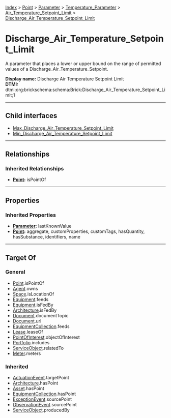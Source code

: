 [Index](../../../../../index.md) > [Point](../../../../Point.md) > [Parameter](../../../Parameter.md) > [Temperature_Parameter](../../Temperature_Parameter.md) > [Air_Temperature_Setpoint_Limit](../Air_Temperature_Setpoint_Limit.md) > [Discharge_Air_Temperature_Setpoint_Limit](#)
# Discharge_Air_Temperature_Setpoint_Limit

A parameter that places a lower or upper bound on the range of permitted values of a Discharge_Air_Temperature_Setpoint.


**Display name:** Discharge Air Temperature Setpoint Limit<br />
**DTMI:** dtmi:org:brickschema:schema:Brick:Discharge_Air_Temperature_Setpoint_Limit;1

---

## Child interfaces
* [Max_Discharge_Air_Temperature_Setpoint_Limit](../../../Limit/Max-/Max_Temperature_Setpoint_Limit/Max_Discharge_Air_Temperature_Setpoint_Limit.md)
* [Min_Discharge_Air_Temperature_Setpoint_Limit](../../../Limit/Min-/Min_Temperature_Setpoint_Limit/Min_Discharge_Air_Temperature_Setpoint_Limit.md)

---

## Relationships

### Inherited Relationships
* **[Point](../../../../Point.md):** isPointOf

---

## Properties

### Inherited Properties
* **[Parameter](../../../Parameter.md):** lastKnownValue
* **[Point](../../../../Point.md):** aggregate, customProperties, customTags, hasQuantity, hasSubstance, identifiers, name

---

## Target Of
### General
* [Point](../../../../Point.md).isPointOf
* [Agent](../../../../../Agent/Agent.md).owns
* [Space](../../../../../Space/Space.md).isLocationOf
* [Equipment](../../../../../Asset/Equipment/Equipment.md).feeds
* [Equipment](../../../../../Asset/Equipment/Equipment.md).isFedBy
* [Architecture](../../../../../Space/Architecture/Architecture.md).isFedBy
* [Document](../../../../../Information/Document/Document.md).documentTopic
* [Document](../../../../../Information/Document/Document.md).url
* [EquipmentCollection](../../../../../Collection/Equipment-.md).feeds
* [Lease](../../../../../Event/Lease.md).leaseOf
* [PointOfInterest](../../../../../Information/PointOfInterest.md).objectOfInterest
* [Portfolio](../../../../../Collection/Portfolio.md).includes
* [ServiceObject](../../../../../Information/ServiceObject/ServiceObject.md).relatedTo
* [Meter](../../../../../Asset/Equipment/Meter/Meter.md).meters
### Inherited
* [ActuationEvent](../../../../../Event/Point-/ActuationEvent.md).targetPoint
* [Architecture](../../../../../Space/Architecture/Architecture.md).hasPoint
* [Asset](../../../../../Asset/Asset.md).hasPoint
* [EquipmentCollection](../../../../../Collection/Equipment-.md).hasPoint
* [ExceptionEvent](../../../../../Event/Point-/ExceptionEvent.md).sourcePoint
* [ObservationEvent](../../../../../Event/Point-/ObservationEvent/ObservationEvent.md).sourcePoint
* [ServiceObject](../../../../../Information/ServiceObject/ServiceObject.md).producedBy

